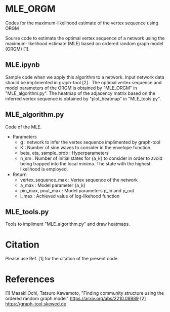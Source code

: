 # MLE_ORGM
Codes for the maximum-likelihood estimate of the vertex sequence using ORGM

Sourse code to estimate the optimal vertex sequence of a network using the maximum-likelihood estimate (MLE) based on ordered random graph model (ORGM) [1].

## MLE.ipynb

Sample code when we apply this algorithm to a network.
Input network data should be implimented in graph-tool [2] .
The optimal vertex sequence and model parameters of the ORGM is obtained by "MLE_ORGM" in "MLE_algorithm.py".
The heatmap of the adjacency matrix based on the inferred vertex sequence is obtained by "plot_heatmap" in "MLE_tools.py".


## MLE_algorithm.py

Code of the MLE.

- Parameters
  - g : network to infer the vertex sequence implimented by graph-tool
  - K : Number of sine waves to consider in the envelope function.
  - beta, eta, sample_prob : Hyperparameters
  - n_sm : Number of initial states for {a_k} to consider in order to avoid being trapped into the local minima. The state with the highest likelihood is employed.
- Return
  - vertex_sequence_max : Vertex sequence of the network
  - a_max : Model parameter {a_k}
  - pin_max, pout_max : Model parameters p_in and p_out
  - l_max : Achieved value of log-likehood function

## MLE_tools.py

Tools to impliment "MLE_algorithm.py" and draw heatmaps.

# Citation

Please use Ref. [1] for the citation of the present code.

# References

[1] Masaki Ochi, Tatsuro Kawamoto, "Finding community structure using the ordered random graph model" https://arxiv.org/abs/2210.08989
[2] https://graph-tool.skewed.de
